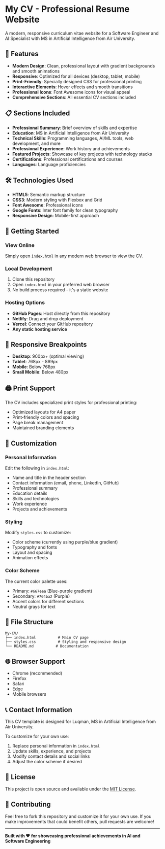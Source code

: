 # My CV - Professional Resume Website

A modern, responsive curriculum vitae website for a Software Engineer and AI Specialist with MS in Artificial Intelligence from Air University.

## 🌟 Features

- **Modern Design**: Clean, professional layout with gradient backgrounds and smooth animations
- **Responsive**: Optimized for all devices (desktop, tablet, mobile)
- **Print-Friendly**: Specially designed CSS for professional printing
- **Interactive Elements**: Hover effects and smooth transitions
- **Professional Icons**: Font Awesome icons for visual appeal
- **Comprehensive Sections**: All essential CV sections included

## 📋 Sections Included

- **Professional Summary**: Brief overview of skills and expertise
- **Education**: MS in Artificial Intelligence from Air University
- **Technical Skills**: Programming languages, AI/ML tools, web development, and more
- **Professional Experience**: Work history and achievements
- **Featured Projects**: Showcase of key projects with technology stacks
- **Certifications**: Professional certifications and courses
- **Languages**: Language proficiencies

## 🛠️ Technologies Used

- **HTML5**: Semantic markup structure
- **CSS3**: Modern styling with Flexbox and Grid
- **Font Awesome**: Professional icons
- **Google Fonts**: Inter font family for clean typography
- **Responsive Design**: Mobile-first approach

## 🚀 Getting Started

### View Online
Simply open `index.html` in any modern web browser to view the CV.

### Local Development
1. Clone this repository
2. Open `index.html` in your preferred web browser
3. No build process required - it's a static website

### Hosting Options
- **GitHub Pages**: Host directly from this repository
- **Netlify**: Drag and drop deployment
- **Vercel**: Connect your GitHub repository
- **Any static hosting service**

## 📱 Responsive Breakpoints

- **Desktop**: 900px+ (optimal viewing)
- **Tablet**: 768px - 899px
- **Mobile**: Below 768px
- **Small Mobile**: Below 480px

## 🖨️ Print Support

The CV includes specialized print styles for professional printing:
- Optimized layouts for A4 paper
- Print-friendly colors and spacing
- Page break management
- Maintained branding elements

## 🎨 Customization

### Personal Information
Edit the following in `index.html`:
- Name and title in the header section
- Contact information (email, phone, LinkedIn, GitHub)
- Professional summary
- Education details
- Skills and technologies
- Work experience
- Projects and achievements

### Styling
Modify `styles.css` to customize:
- Color scheme (currently using purple/blue gradient)
- Typography and fonts
- Layout and spacing
- Animation effects

### Color Scheme
The current color palette uses:
- Primary: `#667eea` (Blue-purple gradient)
- Secondary: `#764ba2` (Purple)
- Accent colors for different sections
- Neutral grays for text

## 📄 File Structure

```
My-CV/
├── index.html          # Main CV page
├── styles.css          # Styling and responsive design
└── README.md          # Documentation
```

## 🌐 Browser Support

- Chrome (recommended)
- Firefox
- Safari
- Edge
- Mobile browsers

## 📞 Contact Information

This CV template is designed for Luqman, MS in Artificial Intelligence from Air University. 

To customize for your own use:
1. Replace personal information in `index.html`
2. Update skills, experience, and projects
3. Modify contact details and social links
4. Adjust the color scheme if desired

## 📝 License

This project is open source and available under the [MIT License](LICENSE).

## 🤝 Contributing

Feel free to fork this repository and customize it for your own use. If you make improvements that could benefit others, pull requests are welcome!

---

**Built with ❤️ for showcasing professional achievements in AI and Software Engineering**